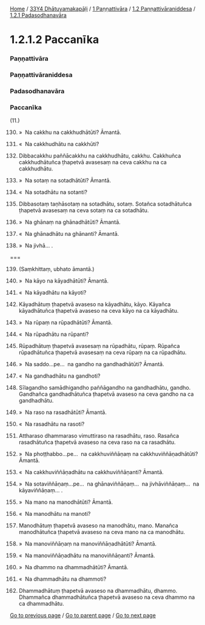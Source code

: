 
[Home](/) / [33Y4 Dhātuyamakapāḷi](/tipitaka/33Y4.md) / [1 Paṇṇattivāra](/tipitaka/33Y4/1.md) / [1.2 Paṇṇattivāraniddesa](/tipitaka/33Y4/1/1.2.md) / [1.2.1 Padasodhanavāra](/tipitaka/33Y4/1/1.2/1.2.1.md)

# 1.2.1.2 Paccanīka

### Paṇṇattivāra

### Paṇṇattivāraniddesa

### Padasodhanavāra

### Paccanīka

(11.)

130. »  Na cakkhu na cakkhudhātūti? Āmantā.

131. «  Na cakkhudhātu na cakkhūti?

132. Dibbacakkhu paññācakkhu na cakkhudhātu, cakkhu. Cakkhuñca cakkhudhātuñca ṭhapetvā avasesaṃ na ceva cakkhu na ca cakkhudhātu.

133. »  Na sotaṃ na sotadhātūti? Āmantā.

134. «  Na sotadhātu na sotanti?

135. Dibbasotaṃ taṇhāsotaṃ na sotadhātu, sotaṃ. Sotañca sotadhātuñca ṭhapetvā avasesaṃ na ceva sotaṃ na ca sotadhātu.

136. »  Na ghānaṃ na ghānadhātūti? Āmantā.

137. «  Na ghānadhātu na ghānanti? Āmantā.

138. »  Na jivhā… .

===

139. (Saṃkhittaṃ, ubhato āmantā.)



140. »  Na kāyo na kāyadhātūti? Āmantā.

141. «  Na kāyadhātu na kāyoti?

142. Kāyadhātuṃ ṭhapetvā avaseso na kāyadhātu, kāyo. Kāyañca kāyadhātuñca ṭhapetvā avaseso na ceva kāyo na ca kāyadhātu.

143. »  Na rūpaṃ na rūpadhātūti? Āmantā.

144. «  Na rūpadhātu na rūpanti?

145. Rūpadhātuṃ ṭhapetvā avasesaṃ na rūpadhātu, rūpaṃ. Rūpañca rūpadhātuñca ṭhapetvā avasesaṃ na ceva rūpaṃ na ca rūpadhātu.

146. »  Na saddo…pe…  na gandho na gandhadhātūti? Āmantā.

147. «  Na gandhadhātu na gandhoti?

148. Sīlagandho samādhigandho paññāgandho na gandhadhātu, gandho. Gandhañca gandhadhātuñca ṭhapetvā avaseso na ceva gandho na ca gandhadhātu.

149. »  Na raso na rasadhātūti? Āmantā.

150. «  Na rasadhātu na rasoti?

151. Attharaso dhammaraso vimuttiraso na rasadhātu, raso. Rasañca rasadhātuñca ṭhapetvā avaseso na ceva raso na ca rasadhātu.

152. »  Na phoṭṭhabbo…pe…  na cakkhuviññāṇaṃ na cakkhuviññāṇadhātūti? Āmantā.

153. «  Na cakkhuviññāṇadhātu na cakkhuviññāṇanti? Āmantā.

154. »  Na sotaviññāṇaṃ…pe…  na ghānaviññāṇaṃ…  na jivhāviññāṇaṃ…  na kāyaviññāṇaṃ… .

155. »  Na mano na manodhātūti? Āmantā.

156. «  Na manodhātu na manoti?

157. Manodhātuṃ ṭhapetvā avaseso na manodhātu, mano. Manañca manodhātuñca ṭhapetvā avaseso na ceva mano na ca manodhātu.

158. »  Na manoviññāṇaṃ na manoviññāṇadhātūti? Āmantā.

159. «  Na manoviññāṇadhātu na manoviññāṇanti? Āmantā.

160. »  Na dhammo na dhammadhātūti? Āmantā.

161. «  Na dhammadhātu na dhammoti?

162. Dhammadhātuṃ ṭhapetvā avaseso na dhammadhātu, dhammo. Dhammañca dhammadhātuñca ṭhapetvā avaseso na ceva dhammo na ca dhammadhātu.

[Go to previous page](/tipitaka/33Y4/1/1.2/1.2.1/1.2.1.1.md) / [Go to parent page](/tipitaka/33Y4/1/1.2/1.2.1.md) / [Go to next page](/tipitaka/33Y4/1/1.2/1.2.2.md)


